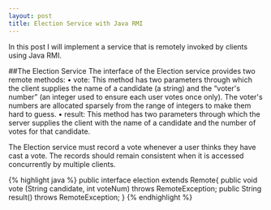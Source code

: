 ```yaml
---
layout: post
title: Election Service with Java RMI
---
```


In this post I will implement a service that is remotely invoked by clients using Java RMI.

##The Election Service
The interface of the Election service provides two remote methods:
• vote: This method has two parameters through which the client supplies the name of a
candidate (a string) and the “voter's number” (an integer used to ensure each user votes
once only). The voter's numbers are allocated sparsely from the range of integers to
make them hard to guess.
• result: This method has two parameters through which the server supplies the client with
the name of a candidate and the number of votes for that candidate.

The Election service must record a vote whenever a user thinks they have cast a vote. The
records should remain consistent when it is accessed concurrently by multiple clients.

{% highlight java %}
public interface election  extends Remote{
	public void vote (String candidate, int voteNum) throws RemoteException;
	public String result() throws RemoteException;
}
{% endhighlight %}




